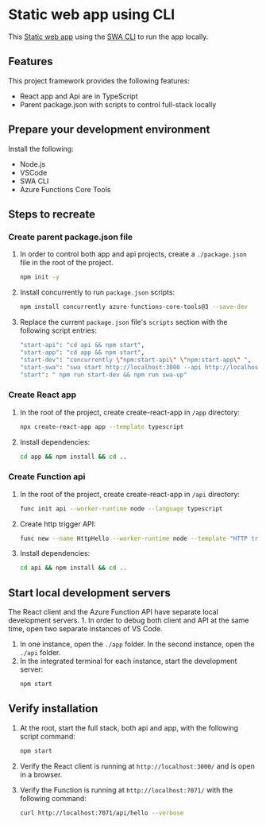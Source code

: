 # Static web app using CLI

This [Static web app](https://docs.microsoft.com/azure/static-web-apps/) using the [SWA CLI](https://github.com/Azure/static-web-apps-cli) to run the app locally.

## Features

This project framework provides the following features:

* React app and Api are in TypeScript
* Parent package.json with scripts to control full-stack locally

## Prepare your development environment

Install the following:

* Node.js
* VSCode
* SWA CLI
* Azure Functions Core Tools


## Steps to recreate 

### Create parent package.json file

1. In order to control both app and api projects, create a `./package.json` file in the root of the project.

    ```bash
    npm init -y
    ```

1. Install concurrently to run `package.json` scripts:

    ```bash
    npm install concurrently azure-functions-core-tools@3 --save-dev 
    ```

1. Replace the current `package.json` file's `scripts` section with the following script entries:

    ```bash
    "start-api": "cd api && npm start",
    "start-app": "cd app && npm start",
    "start-dev": "concurrently \"npm:start-api\" \"npm:start-app\" ",
    "start-swa": "swa start http://localhost:3000 --api http://localhost:7071",
    "start": " npm run start-dev && npm run swa-up"
    ```


### Create React app

1. In the root of the project, create create-react-app in `/app` directory:

    ```bash
    npx create-react-app app --template typescript
    ```

1. Install dependencies:

    ```bash
    cd app && npm install && cd ..
    ```

### Create Function api

1. In the root of the project, create create-react-app in `/api` directory:

    ```bash
    func init api --worker-runtime node --language typescript
    ```

1. Create http trigger API:

    ```bash 
    func new --name HttpHello --worker-runtime node --template "HTTP trigger" --language TypeScript --authlevel anonymous
    ```

1. Install dependencies:

    ```bash
    cd api && npm install && cd ..
    ```

## Start local development servers

The React client and the Azure Function API have separate local development servers. 1. In order to debug both client and API at the same time, open two separate instances of VS Code. 
1. In one instance, open the `./app` folder. In the second instance, open the `./api` folder. 
1. In the integrated terminal for each instance, start the development server:
    ```bash
    npm start
    ```


## Verify installation

1. At the root, start the full stack, both api and app, with the following script command:

    ```bash
    npm start
    ```

1. Verify the React client is running at `http://localhost:3000/` and is open in a browser.
1. Verify the Function is running at `http://localhost:7071/` with the following command:

    ```bash
    curl http://localhost:7071/api/hello --verbose
    ```
